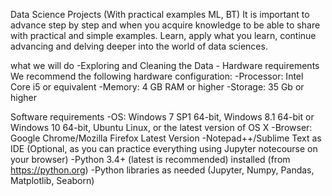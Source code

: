 Data Science Projects (With practical examples ML, BT)
It is important to advance step by step and when you acquire knowledge to be able to share with practical and simple examples. Learn, apply what you learn, continue advancing and delving deeper into the world of data sciences.

what we will do
    -Exploring and Cleaning the Data
    -
Hardware requirements
We recommend the following hardware configuration:
    -Processor: Intel Core i5 or equivalent
    -Memory: 4 GB RAM or higher
    -Storage: 35 Gb or higher

Software requirements
    -OS: Windows 7 SP1 64-bit, Windows 8.1 64-bit or Windows 10 64-bit, Ubuntu Linux, or the latest version of OS X
    -Browser: Google Chrome/Mozilla Firefox Latest Version
    -Notepad++/Sublime Text as IDE (Optional, as you can practice everything using Jupyter notecourse on your browser)
    -Python 3.4+ (latest is recommended) installed (from https://python.org)
    -Python libraries as needed (Jupyter, Numpy, Pandas, Matplotlib, Seaborn)